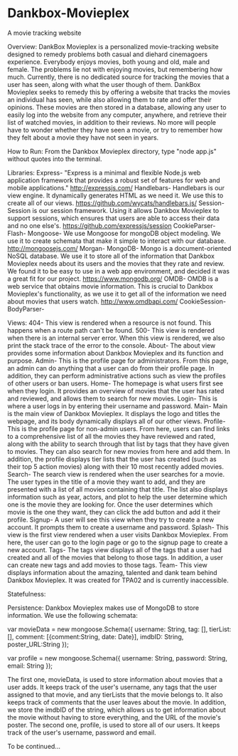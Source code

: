 # Dankbox-Movieplex
A movie tracking website

Overview:
DankBox Movieplex is a personalized movie-tracking website designed to remedy problems both casual and diehard cinemagoers experience. Everybody enjoys movies, both young and old, male and female. The problems lie not with enjoying movies, but remembering how much. Currently, there is no dedicated source for tracking the movies that a user has seen, along with what the user though of them. DankBox Movieplex seeks to remedy this by offering a website that tracks the movies an individual has seen, while also allowing them to rate and offer their opinions. These movies are then stored in a database, allowing any user to easily log into the website from any computer, anywhere, and retrieve their list of watched movies, in addition to their reviews. No more will people have to wonder whether they have seen a movie, or try to remember how they felt about a movie they have not seen in years.

How to Run:
From the Dankbox Movieplex directory, type "node app.js" without quotes into the terminal.

Libraries:
Express- "Express is a minimal and flexible Node.js web application framework that provides a robust set of features for web and mobile applications." http://expressjs.com/
Handlebars- Handlebars is our view engine. It dynamically generates HTML as we need it. We use this to create all of our views. https://github.com/wycats/handlebars.js/
Session- Session is our session framework. Using it allows Dankbox Movieplex to support sessions, which ensures that users are able to access their data and no one else's. https://github.com/expressjs/session
CookieParser-
Flash-
Mongoose- We use Mongoose for mongoDB object modeling. We use it to create schemata that make it simple to interact with our database. http://mongoosejs.com/
Morgan-
MongoDB- Mongo is a document-oriented NoSQL database. We use it to store all of the information that Dankbox Movieplex needs about its users and the movies that they rate and review. We found it to be easy to use in a web app environment, and decided it was a great fit for our project. https://www.mongodb.org/
OMDB- OMDB is a web service that obtains movie information. This is crucial to Dankbox Movieplex's functionality, as we use it to get all of the information we need about movies that users watch. http://www.omdbapi.com/
CookieSession-
BodyParser-

Views:
404- This view is rendered when a resource is not found. This happens when a route path can't be found.
500- This view is rendered when there is an internal server error. When this view is rendered, we also print the stack trace of the error to the console.
About- The about view provides some information about Dankbox Movieplex and its function and purpose. 
Admin- This is the profile page for administrators. From this page, an admin can do anything that a user can do from their profile page. In addition, they can perform administrative actions such as view the profiles of other users or ban users.
Home- The homepage is what users first see when they login. It provides an overview of movies that the user has rated and reviewed, and allows them to search for new movies.
Login- This is where a user logs in by entering their username and password.
Main- Main is the main view of Dankbox Movieplex. It displays the logo and titles the webpage, and its body dynamically displays all of our other views.
Profile- This is the profile page for non-admin users. From here, users can find links to a comprehensive list of all the movies they have reviewed and rated, along with the ability to search through that list by tags that they have given to movies. They can also search for new movies from here and add them. In addition, the profile displays tier lists that the user has created (such as their top 5 action movies) along with their 10 most recently added movies.
Search- The search view is rendered when the user searches for a movie. The user types in the title of a movie they want to add, and they are presented with a list of all movies containing that title. The list also displays information such as year, actors, and plot to help the user determine which one is the movie they are looking for. Once the user determines which movie is the one they want, they can click the add button and add it their profile.
Signup- A user will see this view when they try to create a new account. It prompts them to create a username and password.
Splash- This view is the first view rendered when a user visits Dankbox Movieplex. From here, the user can go to the login page or go to the signup page to create a new account.
Tags- The tags view displays all of the tags that a user had created and all of the movies that belong to those tags. In addition, a user can create new tags and add movies to those tags.
Team- This view displays information about the amazing, talented and dank team behind Dankbox Movieplex. It was created for TPA02 and is currently inaccessible.

Statefulness:

Persistence:
Dankbox Movieplex makes use of MongoDB to store information. We use the following schemata:

var movieData = new mongoose.Schema({
    username: String,
    tag: [],
    tierList: [],
    comment: [{comment:String, date: Date}],
    imdbID: String,
    poster_URL:String
  });

 var profile = new mongoose.Schema({
    username: String,
    password: String,
    email: String
  });

The first one, movieData, is used to store information about movies that a user adds. It keeps track of the user's username, any tags that the user assigned to that movie, and any tierLists that the movie belongs to. It also keeps track of comments that the user leaves about the movie. In addition, we store the imdbID of the string, which allows us to get information about the movie without having to store everything, and the URL of the movie's poster.
The second one, profile, is used to store all of our users. It keeps track of the user's username, password and email.

To be continued...
